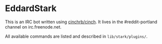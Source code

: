 # EddardStark

This is an IRC bot written using [cinchrb/cinch](https://github.com/cinchrb/cinch). It lives in the #reddit-portland channel on irc.freenode.net.

All available commands are listed and described in `lib/stark/plugins/`.
